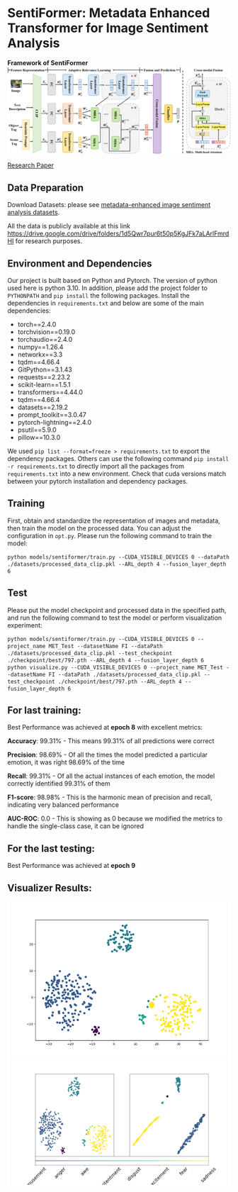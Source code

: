 # SentiFormer: Metadata Enhanced Transformer for Image Sentiment Analysis

[//]: # (Pytorch implementation of my model.)

**Framework of SentiFormer**
<img src="framework.png"/>

[Research Paper](https://arxiv.org/abs/2502.15322)
  
## Data Preparation
Download Datasets: please see [metadata-enhanced image sentiment analysis datasets](https://drive.google.com/drive/folders/1d5Qwr7pur6t50p5KgJFk7aLArlFmrdHI).

All the data is publicly available at this link https://drive.google.com/drive/folders/1d5Qwr7pur6t50p5KgJFk7aLArlFmrdHI for research purposes.

## Environment and Dependencies
Our project is built based on Python and Pytorch. 
The version of python used here is python 3.10. In addition, please add the project folder to `PYTHONPATH` and `pip install` the following packages. Install the dependencies in `requirements.txt` and below are some of the main dependencies:
- torch==2.4.0
- torchvision==0.19.0
- torchaudio==2.4.0
- numpy==1.26.4
- networkx==3.3
- tqdm==4.66.4
- GitPython==3.1.43
- requests==2.23.2
- scikit-learn==1.5.1
- transformers==4.44.0
- tqdm==4.66.4
- datasets==2.19.2
- prompt_toolkit==3.0.47
- pytorch-lightning==2.4.0
- psutil==5.9.0
- pillow==10.3.0

We used `pip list --format=freeze > requirements.txt` to export the dependency packages. Others can use the following command `pip install -r requirements.txt` to directly import all the packages from `requirements.txt` into a new environment.
Check that cuda versions match between your pytorch installation and dependency packages.

## Training
First, obtain and standardize the representation of images and metadata, then train the model on the processed data. You can adjust the configuration in `opt.py`. Please run the following command to train the model:

```
python models/sentiformer/train.py --CUDA_VISIBLE_DEVICES 0 --dataPath ./datasets/processed_data_clip.pkl --ARL_depth 4 --fusion_layer_depth 6
```

## Test
Please put the model checkpoint and processed data in the specified path, and run the following command to test the model or perform visualization experiment:

```
python models/sentiformer/train.py --CUDA_VISIBLE_DEVICES 0 --project_name MET_Test --datasetName FI --dataPath ./datasets/processed_data_clip.pkl --test_checkpoint ./checkpoint/best/797.pth --ARL_depth 4 --fusion_layer_depth 6
python visualize.py --CUDA_VISIBLE_DEVICES 0 --project_name MET_Test --datasetName FI --dataPath ./datasets/processed_data_clip.pkl --test_checkpoint ./checkpoint/best/797.pth --ARL_depth 4 --fusion_layer_depth 6
```



## For last training: 
Best Performance was achieved at **epoch 8** with excellent metrics:

**Accuracy**: 99.31% - This means 99.31% of all predictions were correct

**Precision**: 98.69% - Of all the times the model predicted a particular emotion, it was right 98.69% of the time

**Recall**: 99.31% - Of all the actual instances of each emotion, the model correctly identified 99.31% of them

**F1-score**: 98.98% - This is the harmonic mean of precision and recall, indicating very balanced performance

**AUC-ROC**: 0.0 - This is showing as 0 because we modified the metrics to handle the single-class case, it can be ignored


## For the last testing: 
Best Performance was achieved at **epoch 9**

## Visualizer Results:
<img src="Figure_1.png"/>

<img src="Figure_2.png"/>

